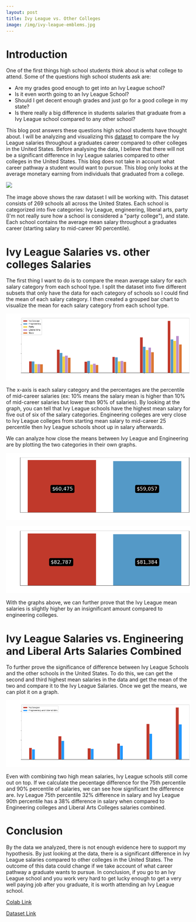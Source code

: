 ```yaml
---
layout: post
title: Ivy League vs. Other Colleges
image: /img/ivy-league-emblems.jpg
---
```

# Introduction
One of the first things high school students think about is what college to attend. Some of the questions high school students ask are: 
  * Are my grades good enough to get into an Ivy League school?
  * Is it even worth going to an Ivy League School?
  * Should I get decent enough grades and just go for a good college in my state? 
  * Is there really a big difference in students salaries that graduate from a Ivy League school compared to any other school? 
  
This blog post answers these questions high school students have thought about. I will be analyzing and visualizing this [dataset](https://www.kaggle.com/wsj/college-salaries#salaries-by-college-type.csv) to compare the Ivy League salaries throughout a graduates career compared to other colleges in the United States. Before analysing the data, I believe that there will not be a significant difference in Ivy League salaries compared to other colleges in the United States. This blog does not take in account what career pathway a student would want to pursue. This blog only looks at the average monetary earning from individuals that graduated from a college.

![](https://i.gyazo.com/0a30944743f0f6dbddb0d32c42be1229.png)

The image above shows the raw dataset I will be working with. This dataset consists of 269 schools all across the United States. Each school is categorized into five categories: Ivy League, engineering, liberal arts, party (I'm not really sure how a school is considered a "party college"), and state. Each school contains the average mean salary throughout a graduates career (starting salary to mid-career 90 percentile). 

# Ivy League Salaries vs. other colleges Salaries

The first thing I want to do is to compare the mean average salary for each salary category from each school type. I split the dataset into five different subsets that only have the data for each category of schools so I could find the mean of each salary category. I then created a grouped bar chart to visualize the mean for each salary category from each school type.

![](/img/FINAL_mean_graph.png)

The x-axis is each salary category and the percentages are the percentile of mid-career salaries (ex: 10% means the salary mean is higher than 10% of mid-career salaries but lower than 90% of salaries). By looking at the graph, you can tell that Ivy League schools have the highest mean salary for five out of six of the salary categories. Engineering colleges are very close to Ivy League colleges from starting mean salary to mid-career 25 percentile then Ivy League schools shoot up in salary afterwards.

We can analyze how close the means between Ivy League and Engineering are by plotting the two categories in their own graphs.

![](/img/FINAL_ivy_eng_starting_salary.png)

![](/img/FINAL_ivy_eng_midcareer25_Salary.png)

With the graphs above, we can further prove that the Ivy League mean salaries is slightly higher by an insignificant amount compared to engineering colleges.

# Ivy League Salaries vs. Engineering and Liberal Arts Salaries Combined

To further prove the significance of difference between Ivy League Schools and the other schools in the United States. To do this, we can get the second and third highest mean salaries in the data and get the mean of the two and compare it to the Ivy League Salaries. Once we get the means, we can plot it on a graph.

![](/img/FINAL_ivy_eng_arts_mean_graph.png)

Even with combining two high mean salaries, Ivy League schools still come out on top. If we calculate the pecentage difference for the 75th percentile and 90% percentile of salaries, we can see how significant the difference are. Ivy League 75th percentile 32% difference in salary and Ivy League 90th percentile has a 38% difference in salary when compared to Engineering colleges and Liberal Arts Colleges salaries combined.

# Conclusion

By the data we analyzed, there is not enough evidence here to support my hypothesis. By just looking at the data, there is a significant difference in Ivy League salaries compared to other colleges in the United States. The outcome of this data could change if we take account of what career pathway a graduate wants to pursue. In conclusion, if you go to an Ivy League school and you work very hard to get lucky enough to get a very well paying job after you graduate, it is worth attending an Ivy League school.

[Colab Link](https://colab.research.google.com/drive/1F3poZJOL9j2h3coI-7PtGFpOBYosuOn7)

[Dataset Link](https://www.kaggle.com/wsj/college-salaries#salaries-by-college-type.csv)

